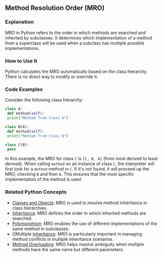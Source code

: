 ## Method Resolution Order (MRO)

### Explanation
MRO in Python refers to the order in which methods are searched and inherited by subclasses. It determines which implementation of a method from a superclass will be used when a subclass has multiple possible implementations.

### How to Use It
Python calculates the MRO automatically based on the class hierarchy. There is no direct way to modify or override it.

### Code Examples
Consider the following class hierarchy:

```python
class A:
 def method(self):
 print("Method from class A")

class B(A):
 def method(self):
 print("Method from class B")

class C(B):
 pass
```

In this example, the MRO for class `C` is `[C, B, A]` (from most derived to least derived). When calling `method` on an instance of class `C`, the interpreter will first look for a `method` method in `C`. If it's not found, it will proceed up the MRO, checking `B` and then `A`. This ensures that the most specific implementation of the method is used.

### Related Python Concepts
- [Classes and Objects](./../Classes-and-Objects/): MRO is used to resolve method inheritance in class hierarchies.
- [Inheritance](./../Inheritance/): MRO defines the order in which inherited methods are searched.
- [Polymorphism](./../Polymorphism/): MRO enables the use of different implementations of the same method in subclasses.
- [[Multiple [Inheritance](./../Inheritance/): MRO is particularly important in managing method conflicts in multiple inheritance scenarios.
- [Method Overloading](./../Method-Overloading/): MRO helps resolve ambiguity when multiple methods have the same name but different parameters.